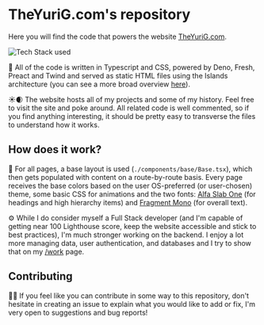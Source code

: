 # TheYuriG.com's repository

Here you will find the code that powers the website
[TheYuriG.com](https://theyurig.com).

![Tech Stack used](https://github.com/TheYuriG/deno-portfolio/blob/master/stack-logo.png "Logos, left to right: Deno, Fresh, Preact")

📝 All of the code is written in Typescript and CSS, powered by Deno, Fresh,
Preact and Twind and served as static HTML files using the Islands architecture
(you can see a more broad overview [here](https://www.theyurig.com/what-is-this)).

☀️🌒 The website hosts all of my projects and some of my history. Feel free to
visit the site and poke around. All related code is well commented, so if you
find anything interesting, it should be pretty easy to transverse the files to
understand how it works.

## How does it work?

🤔 For all pages, a base layout is used (`./components/base/Base.tsx`), which
then gets populated with content on a route-by-route basis. Every page receives
the base colors based on the user OS-preferred (or user-chosen) theme, some
basic CSS for animations and the two fonts:
[Alfa Slab One](https://fonts.google.com/specimen/Alfa+Slab+One) (for headings
and high hierarchy items) and
[Fragment Mono](https://fonts.google.com/specimen/Fragment+Mono) (for overall
text).

⚙️ While I do consider myself a Full Stack developer (and I'm capable of getting
near 100 Lighthouse score, keep the website accessible and stick to best
practices), I'm much stronger working on the backend. I enjoy a lot more
managing data, user authentication, and databases and I try to show that on my
[/work](https://www.theyurig.com/work) page.

## Contributing

🤝🏽 If you feel like you can contribute in some way to this repository, don't
hesitate in creating an issue to explain what you would like to add or fix, I'm
very open to suggestions and bug reports!
